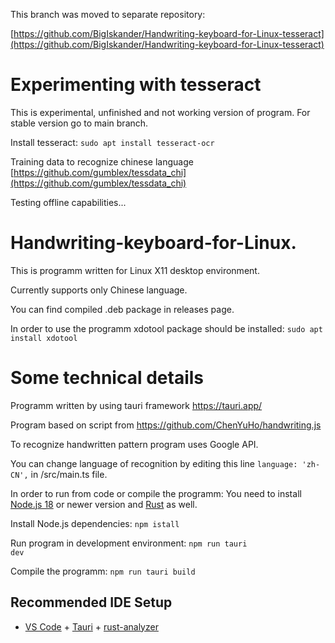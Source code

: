 This branch was moved to separate repository:

[https://github.com/BigIskander/Handwriting-keyboard-for-Linux-tesseract](https://github.com/BigIskander/Handwriting-keyboard-for-Linux-tesseract)

# Experimenting with tesseract

This is experimental, unfinished and not working version of program. For stable version go to main branch.

Install tesseract: <code>sudo apt install tesseract-ocr</code>

Training data to recognize chinese language [https://github.com/gumblex/tessdata_chi](https://github.com/gumblex/tessdata_chi)

Testing offline capabilities...

# Handwriting-keyboard-for-Linux.

This is programm written for Linux X11 desktop environment.

Currently supports only Chinese language.

You can find compiled .deb package in releases page.

In order to use the programm xdotool package should be installed: <code>sudo apt install xdotool</code>

# Some technical details

Programm written by using tauri framework https://tauri.app/

Program based on script from https://github.com/ChenYuHo/handwriting.js

To recognize handwritten pattern program uses Google API.

You can change language of recognition by editing this line <code>language: 'zh-CN',</code> in /src/main.ts file.

In order to run from code or compile the programm: You need to install [Node.js 18](https://nodejs.org/en) or newer version and [Rust](https://www.rust-lang.org/) as well.

Install Node.js dependencies: <code>npm istall</code>

Run program in development environment: <code>npm run tauri dev</code>

Compile the programm: <code>npm run tauri build</code>

## Recommended IDE Setup

- [VS Code](https://code.visualstudio.com/) + [Tauri](https://marketplace.visualstudio.com/items?itemName=tauri-apps.tauri-vscode) + [rust-analyzer](https://marketplace.visualstudio.com/items?itemName=rust-lang.rust-analyzer)
